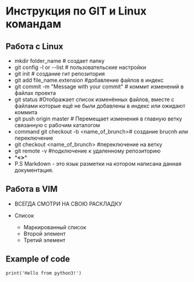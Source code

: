 # Инструкция по GIT и Linux командам

## Работа с Linux

* mkdir folder_name # создает папку
* git config -l or --list # пользовательские настройки
* git init # создание гит репозитория
* git add file_name.extension #добавление файлов в индекс
* git commit -m "Message with your commit" # коммит изменений в файлах проекта
* git status #Отображает список изменённых файлов, вместе с файлами которые ещё не были добавлены в индекс или ожидают коммита
* git push origin master # Перемещает изменения в главную ветку связанную с рабочим каталогом
* command git checkout -b <name_of_brunch># создание brucnh или переключение
* git checkout <name_of_brunch> #переключение на ветку
* git remote -v #подключение к удаленному репозиторию
*  **^<>^**
* P.S Markdown - это язык разметки на котором написана данная документация.
## Работа в VIM
* ВСЕГДА СМОТРИ НА СВОЮ РАСКЛАДКУ
* Список
    * Маркированный список

	+ Второй элемент
	- Третий элемент
## Example of code
    print('Hello from python3!')

